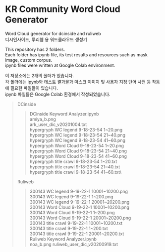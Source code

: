 # KR Community Word Cloud Generator

Word Cloud generator for dcinside and ruliweb\
디시인사이드, 루리웹 용 워드클라우드 생성기

This repository has 2 folders.\
Each folder has ipynb file, its test results and resources such as mask image, custom corpus.\
ipynb files were written at Google Colab environment.

이 저장소에는 2개의 폴더가 있습니다.\
각 폴더에는 ipynb와 테스트 결과물과 마스크 이미지 및 사용자 지정 단어 사전 등 작동에 필요한 파일들이 있습니다.\
ipynb 파일들은 Google Colab 환경에서 작성되었습니다.

>DCinside
>>DCinside Keyword Analyzer.ipynb\
>>amiya_b.png\
>>ark_user_dic_v20201004.txt\
>>hypergryph WC legend 9-18-23-54 1\~20.png\
>>hypergryph WC legend 9-18-23-54 21\~40.png\
>>hypergryph WC legend 9-18-23-54 41\~60.png\
>>hypergryph Word Cloud 9-18-23-54 1\~20.png\
>>hypergryph Word Cloud 9-18-23-54 21\~40.png\
>>hypergryph Word Cloud 9-18-23-54 41\~60.png\
>>hypergryph title crawl 9-18-23-54 1\~20.txt\
>>hypergryph title crawl 9-18-23-54 21\~40.txt\
>>hypergryph title crawl 9-18-23-54 41\~60.txt\
>
>Ruliweb
>>300143 WC legend 9-19-22-1 10001\~10200.png\
>>300143 WC legend 9-19-22-1 1\~200.png\
>>300143 WC legend 9-19-22-1 20001\~20200.png\
>>300143 Word Cloud 9-19-22-1 10001\~10200.png\
>>300143 Word Cloud 9-19-22-1 1\~200.png\
>>300143 Word Cloud 9-19-22-1 20001\~20200.png\
>>300143 title crawl 9-19-22-1 10001\~10200.txt\
>>300143 title crawl 9-19-22-1 1\~200.txt\
>>300143 title crawl 9-19-22-1 20001\~20200.txt\
>>Ruliweb Keyword Analyzer.ipynb\
>>noa_b.png
>>ruliweb_user_dic_v20200919.txt
